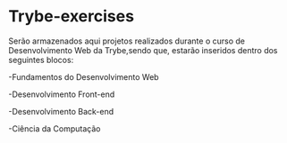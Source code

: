 # Trybe-exercises 
Serão armazenados aqui projetos realizados durante o curso de Desenvolvimento Web da Trybe,sendo que, estarão inseridos dentro dos seguintes blocos:



-Fundamentos do Desenvolvimento Web

-Desenvolvimento Front-end

-Desenvolvimento Back-end

-Ciência da Computação
